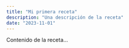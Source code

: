 ```yaml
---
title: "Mi primera receta"
description: "Una descripción de la receta"
date: "2023-11-01"
---
```


Contenido de la receta...
